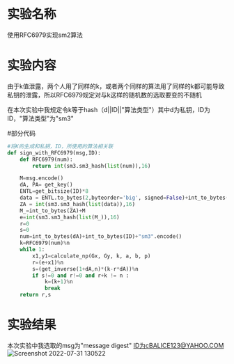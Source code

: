 # 实验名称
使用RFC6979实现sm2算法

# 实验内容
由于k值泄露，两个人用了同样的k，或者两个同样的算法用了同样的k都可能导致私钥的泄露，所以RFC6979规定对与k这样的随机数的选取要变的不随机

在本次实验中我规定令k等于hash（d||ID||"算法类型"）其中d为私钥，ID为ID，"算法类型"为"sm3"

#部分代码
```python
#将K的生成和私钥，ID，所使用的算法相关联
def sign_with_RFC6979(msg,ID):
    def RFC6979(num):
        return int(sm3.sm3_hash(list(num)),16)

    M=msg.encode()
    dA, PA= get_key()
    ENTL=get_bitsize(ID)*8
    data = ENTL.to_bytes(2,byteorder='big', signed=False)+int_to_bytes(ID)+int_to_bytes(a)+int_to_bytes(b)+int_to_bytes(Gx)+int_to_bytes(Gy)+int_to_bytes(PA[0])+int_to_bytes(PA[1])
    ZA = int(sm3.sm3_hash(list(data)),16)
    M_=int_to_bytes(ZA)+M
    e=int(sm3.sm3_hash(list(M_)),16)
    r=0
    s=0
    num=int_to_bytes(dA)+int_to_bytes(ID)+"sm3".encode()
    k=RFC6979(num)%n
    while 1:
        x1,y1=calculate_np(Gx, Gy, k, a, b, p)
        r=(e+x1)%n
        s=(get_inverse(1+dA,n)*(k-r*dA))%n
        if s!=0 and r!=0 and r+k != n :
            k=(k+1)%n
            break
    return r,s
```

# 实验结果
本次实验中我选取的msg为"message digest"
ID为cBALICE123@YAHOO.COM 
![Screenshot 2022-07-31 130522](https://user-images.githubusercontent.com/104854836/182011008-fb2d632a-da76-40e2-9db5-0e9bed7b1a2f.jpg)
